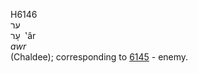 <body>
  <p>H6146<br>  ער  <br> עָר  ‎  ‛âr  <br><i>awr </i><br>(Chaldee); corresponding to <a href="h6145.htm">6145</a>  - enemy.<br></p>
 </body>